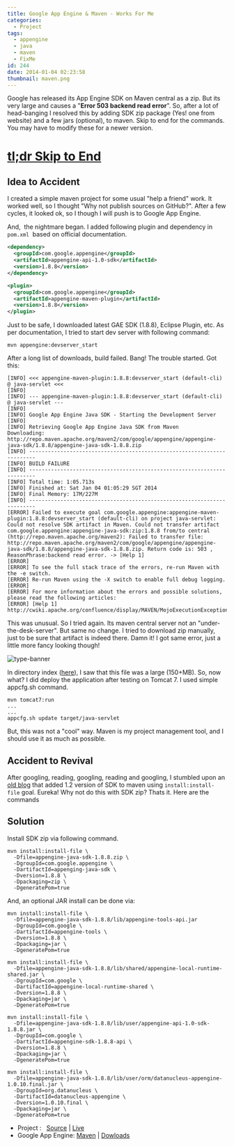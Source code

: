 ```yaml
---
title: Google App Engine & Maven - Works For Me
categories:
  - Project
tags:
  - appengine
  - java
  - maven
  - FixMe
id: 244
date: 2014-01-04 02:23:58
thumbnail: maven.png
---
```


Google has released its App Engine SDK on Maven central as a zip. But its very large and causes a "**Error 503 backend read error**". <!--more-->
So, after a lot of head-banging I resolved this by adding SDK zip package (Yes! one from website) and a few jars (optional), to maven. Skip to end for the commands. You may have to modify these for a newer version.

# [tl;dr Skip to End](#gae_solution)

## Idea to Accident

I created a simple maven project for some usual "help a friend" work. It worked well, so I thought "Why not publish sources on GitHub?". After a few cycles, it looked ok, so I though I will push is to Google App Engine.

And,  the nightmare began. I added following plugin and dependency in `pom.xml`  based on official documentation.

```xml App Engie SDK Dependency
<dependency>
  <groupId>com.google.appengine</groupId>
  <artifactId>appengine-api-1.0-sdk</artifactId>
  <version>1.8.8</version>
</dependency>
```

```xml App Engine Maven Plugin
<plugin>
  <groupId>com.google.appengine</groupId>
  <artifactId>appengine-maven-plugin</artifactId>
  <version>1.8.8</version>
</plugin>
```

Just to be safe, I downloaded latest GAE SDK (1.8.8), Eclipse Plugin, etc. As per documentation, I tried to start dev server with following command:

```shell Fire up local server
mvn appengine:devserver_start
```

After a long list of downloads, build failed. Bang! The trouble started. Got this:

```shell GAE Maven Failure
[INFO] <<< appengine-maven-plugin:1.8.8:devserver_start (default-cli) @ java-servlet <<<
[INFO]
[INFO] --- appengine-maven-plugin:1.8.8:devserver_start (default-cli) @ java-servlet ---
[INFO]
[INFO] Google App Engine Java SDK - Starting the Development Server
[INFO]
[INFO] Retrieving Google App Engine Java SDK from Maven
Downloading: http://repo.maven.apache.org/maven2/com/google/appengine/appengine-java-sdk/1.8.8/appengine-java-sdk-1.8.8.zip
[INFO] ------------------------------------------------------------------------
[INFO] BUILD FAILURE
[INFO] ------------------------------------------------------------------------
[INFO] Total time: 1:05.713s
[INFO] Finished at: Sat Jan 04 01:05:29 SGT 2014
[INFO] Final Memory: 17M/227M
[INFO] ------------------------------------------------------------------------
[ERROR] Failed to execute goal com.google.appengine:appengine-maven-plugin:1.8.8:devserver_start (default-cli) on project java-servlet: Could not resolve SDK artifact in Maven. Could not transfer artifact com.google.appengine:appengine-java-sdk:zip:1.8.8 from/to central (http://repo.maven.apache.org/maven2): Failed to transfer file: http://repo.maven.apache.org/maven2/com/google/appengine/appengine-java-sdk/1.8.8/appengine-java-sdk-1.8.8.zip. Return code is: 503 , ReasonPhrase:backend read error. -> [Help 1]
[ERROR]
[ERROR] To see the full stack trace of the errors, re-run Maven with the -e switch.
[ERROR] Re-run Maven using the -X switch to enable full debug logging.
[ERROR]
[ERROR] For more information about the errors and possible solutions, please read the following articles:
[ERROR] [Help 1] http://cwiki.apache.org/confluence/display/MAVEN/MojoExecutionException
```

This was unusual. So I tried again. Its maven central server not an "under-the-desk-server". But same no change. I tried to download zip manually, just to be sure that artifact is indeed there. Damn it! I got same error, just a little more fancy looking though!

![type-banner](gae-sdk-mave-503-error.png "Google App Engine : Maven SDK Download Error")

In directory index ([here](https://repo.maven.apache.org/maven2/com/google/appengine/appengine-java-sdk/1.8.8)), I saw that this file was a large (150+MB). So, now what? I did deploy the application after testing on Tomcat 7. I used simple appcfg.sh command.

```shell "Temporary Solution"
mvn tomcat7:run
...
...
appcfg.sh update target/java-servlet
```

But, this was not a "cool" way. Maven is my project management tool, and I should use it as much as possible.

## Accident to Revival

After googling, reading, googling, reading and googling, I stumbled upon an [old blog](https://shal.in/post/285908979/google-app-engine-and-maven) that added 1.2 version of SDK to maven using `install:install-file` goal. Eureka! Why not do this with SDK zip? Thats it. Here are the commands

## Solution

Install SDK zip via following command.

```shell
mvn install:install-file \
  -Dfile=appengine-java-sdk-1.8.8.zip \
  -DgroupId=com.google.appengine \
  -DartifactId=appenging-java-sdk \
  -Dversion=1.8.8 \
  -Dpackaging=zip \
  -DgeneratePom=true
```

And, an optional JAR install can be done via:

```shell
mvn install:install-file \
  -Dfile=appengine-java-sdk-1.8.8/lib/appengine-tools-api.jar
  -DgroupId=com.google \
  -DartifactId=appengine-tools \
  -Dversion=1.8.8 \
  -Dpackaging=jar \
  -DgeneratePom=true

mvn install:install-file \
  -Dfile=appengine-java-sdk-1.8.8/lib/shared/appengine-local-runtime-shared.jar \
  -DgroupId=com.google \
  -DartifactId=appengine-local-runtime-shared \
  -Dversion=1.8.8 \
  -Dpackaging=jar \
  -DgeneratePom=true

mvn install:install-file \
  -Dfile=appengine-java-sdk-1.8.8/lib/user/appengine-api-1.0-sdk-1.8.8.jar \
  -DgroupId=com.google \
  -DartifactId=appengine-sdk-1.8.8-api \
  -Dversion=1.8.8 \
  -Dpackaging=jar \
  -DgeneratePom=true

mvn install:install-file \
  -Dfile=appengine-java-sdk-1.8.8/lib/user/orm/datanucleus-appengine-1.0.10.final.jar \
  -DgroupId=org.datanucleus \
  -DartifactId=datanucleus-appengine \
  -Dversion=1.0.10.final \
  -Dpackaging=jar \
  -DgeneratePom=true
```

- Project :   [Source](https://github.com/yogendra/java-servlet) | [Live](https://java-servlet.yogendra.me)
- Google App Engine: [Maven](https://developers.google.com/appengine/docs/java/tools/maven) | [Dowloads](https://developers.google.com/appengine/downloads#Google_App_Engine_SDK_for_Java)
